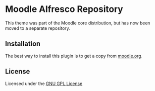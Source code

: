 Moodle Alfresco Repository
==========================

This theme was part of the Moodle core distribution, but has now been moved to a separate repository.

Installation
------------

The best way to install this plugin is to get a copy from [moodle.org](https://moodle.org/plugins/view.php?plugin=repository_alfresco).

License
-------

Licensed under the [GNU GPL License](http://www.gnu.org/copyleft/gpl.html)
